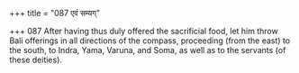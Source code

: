 +++
title = "087 एवं सम्यग्"

+++
087	After having thus duly offered the sacrificial food, let him throw Bali offerings in all directions of the compass, proceeding (from the east) to the south, to Indra, Yama, Varuna, and Soma, as well as to the servants (of these deities).